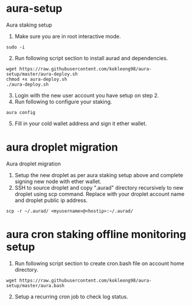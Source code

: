 # aura-setup
Aura staking setup

1. Make sure you are in root interactive mode.
```
sudo -i
```
2. Run following script section to install aurad and dependencies. 
```shell
wget https://raw.githubusercontent.com/kokleong98/aura-setup/master/aura-deploy.sh 
chmod +x aura-deploy.sh
./aura-deploy.sh
```
3. Login with the new user account you have setup on step 2.
4. Run following to configure your staking.
```
aura config
```
5. Fill in your cold wallet address and sign it ether wallet.

# aura droplet migration
Aura droplet migration

1. Setup the new droplet as per aura staking setup above and complete signing new node with ether wallet.
2. SSH to source droplet and copy ".aurad" directory recursively to new droplet using scp command. Replace <myusername> with your droplet account name and <hostip> droplet public ip address.
```
scp -r ~/.aurad/ <myusername>@<hostip>:~/.aurad/
```

# aura cron staking offline monitoring setup
1. Run following script section to create cron.bash file on account home directory.
```
wget https://raw.githubusercontent.com/kokleong98/aura-setup/master/aura.bash
```
2. Setup a recurring cron job to check log status. 
